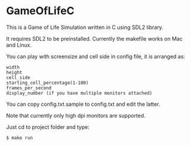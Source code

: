 # GameOfLifeC

This is a Game of Life Simulation written in C using SDL2 library.

It requires SDL2 to be preinstalled. Currently the makefile works on Mac and
Linux.

You can play with screensize and cell side in config file, it is arranged as:
```
width
height
cell_side
starting_cell_percentage(1-100)
frames_per_second
display_number (if you have multiple monitors attached)
```
You can copy config.txt.sample to config.txt and edit the latter.

Note that currently only high dpi monitors are supported.

Just cd to project folder and type:
```bash
$ make run
```
